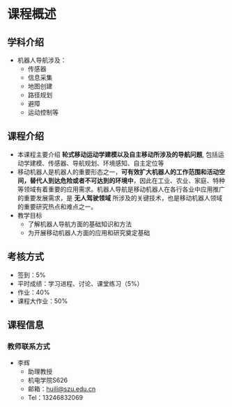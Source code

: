 # 课程概述
## 学科介绍
- 机器人导航涉及：
    - 传感器
    - 信息采集
    - 地图创建
    - 路径规划
    - 避障
    - 运动控制等

## 课程介绍
- 本课程主要介绍 **轮式移动运动学建模以及自主移动所涉及的导航问题**, 包括运动学建模、传感器、导航规划、环境感知、自主定位等
- 移动机器人是机器人的重要形态之一，**可有效扩大机器人的工作范围和活动空间，替代人到达危险或者不可达到的环境中**，因此在工业、农业、家庭、特种等领域有着重要的应用需求。机器人导航是移动机器人在各行各业中应用推广的重要发展需求，是 **无人驾驶领域** 所涉及的关键技术，也是移动机器人领域的重要研究热点和难点之一。
- 教学目标
    - 了解机器人导航方面的基础知识和方法
    - 为开展移动机器人方面的应用和研究奠定基础

## 考核方式
- 签到：5%
- 平时成绩：学习进程、讨论、课堂练习（5%）
- 作业：40%
- 课程大作业：50%

## 课程信息
### 教师联系方式
- 李辉
    - 助理教授
    - 机电学院S626
    - 邮箱：huili@szu.edu.cn
    - Tel：13246832069

















